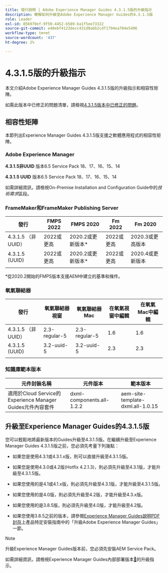 ```yaml
---
title: 發行說明 | Adobe Experience Manager Guides 4.3.1.5版的升級指示
description: 瞭解如何升級至Adobe Experience Manager Guides的4.3.1.5版
role: Leader
exl-id: 856970ef-9f50-4452-b589-ba1f5ee73322
source-git-commit: e40ebf4122decc431d0abb2cdf1794ea704e5496
workflow-type: tm+mt
source-wordcount: '437'
ht-degree: 2%

---
```


# 4.3.1.5版的升級指示

本文介紹Adobe Experience Manager Guides 4.3.1.5版的升級指示和相容性矩陣。


如需此版本中已修正的問題清單，請檢視[4.3.1.5版本中已修正的問題](../release-info/fixed-issues-4-3-1-5.md)。




## 相容性矩陣

本節列出Experience Manager Guides 4.3.1.5版支援之軟體應用程式的相容性矩陣。

### Adobe Experience Manager

**4.3.1.5非UUID**
版本6.5 Service Pack 18、17、16、15、14

**4.3.1.5 UUID**
版本6.5 Service Pack 18、17、16、15、14

如需詳細資訊，請檢視On-Premise Installation and Configuration Guide中的&#x200B;*技術需求*&#x200B;區段。

### FrameMaker和FrameMaker Publishing Server

| 發行 | FMPS 2022 | FMPS 2020 | Fm 2022 | Fm 2020 |
| --- | --- | --- | --- | --- |
| 4.3.1.5 （非UUID） | 2022或更高 | 2020.2或更新版本* | 2022或更高 | 2020.3或更高版本 |
| 4.3.1.5 (UUID) | 2022或更高 | 2020.2或更新版本* | 2022或更高 | 2020.4或更新版本 |
| | | | |

*從2020.2開始的FMPS版本支援AEM中建立的基準和條件。

### 氧氣聯結器

| 發行 | 氧氣聯結器視窗 | 氧氣聯結器Mac | 在氧氣視窗中編輯 | 在氧氣Mac中編輯 |
| --- | --- | --- |--- |--- |
| 4.3.1.5 （非UUID） | 2.3-regular-5 | 2.3-regular-5 | 1.6 | 1.6 |
| 4.3.1.5 (UUID) | 3.2-uuid-5 | 3.2-uuid-5 | 2.3 | 2.3 |
|  |  |   |



### 知識庫範本版本

| 元件封裝名稱 | 元件版本 | 範本版本 |
|---|---|---|
| 適用於Cloud Service的Experience Manager Guides元件內容套件 | dxml-components.all-1.2.2 | aem-site-template-dxml.all-1.0.15 |



## 升級至Experience Manager Guides的4.3.1.5版


您可以輕鬆地將最新版本的Guides升級至4.3.1.5版。在繼續升級至Experience Manager Guides 4.3.1.5版之前，您必須先考量下列幾點：


- 如果您是使用4.3.1或4.3.1.x版，則可以直接升級至4.3.1.5版。
- 如果您是使用4.3.0或4.2版(Hotfix 4.2.1.3)，則必須先升級至4.3.1版，才能升級至4.3.1.5版。

- 如果您使用的是4.1或4.1.x版，則必須先升級至4.3.1版，才能升級至4.3.1.5版。


- 如果您使用的是4.0版，則必須先升級至4.2版，才能升級至4.3.x版。
- 如果您使用的是3.8.5版，則必須先升級至4.0版，才能升級至4.2版。
- 如果您使用3.8.5之前的版本，請參閱[Experience Manager Guides說明PDF封存](https://helpx.adobe.com/xml-documentation-for-experience-manager/archive.html)上產品特定安裝指南中的「升級Adobe Experience Manager Guides」一節。



>[!NOTE]
>
>升級Experience Manager Guides版本前，您必須先安裝AEM Service Pack。

如需詳細資訊，請檢視Experience Manager Guides內部部署版本[&#128279;](../install-guide/upgrade-xml-documentation.md)的升級指示。

